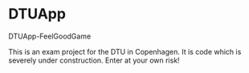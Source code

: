 # DTUApp
DTUApp-FeelGoodGame

This is an exam project for the DTU in Copenhagen.
It is code which is severely under construction.
Enter at your own risk!
